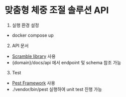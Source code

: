 # 맞춤형 체중 조절 솔루션 API

1. 실행 환경 설정

-   docker compose up

2. API 문서

-   [Scramble library](https://scramble.dedoc.co/) 사용
-   {domain}/docs/api 에서 endpoint 및 schema 참조 가능

3. Test

-   [Pest Framework](https://pestphp.com/) 사용
-   ./vendor/bin/pest 실행하여 unit test 진행 가능
